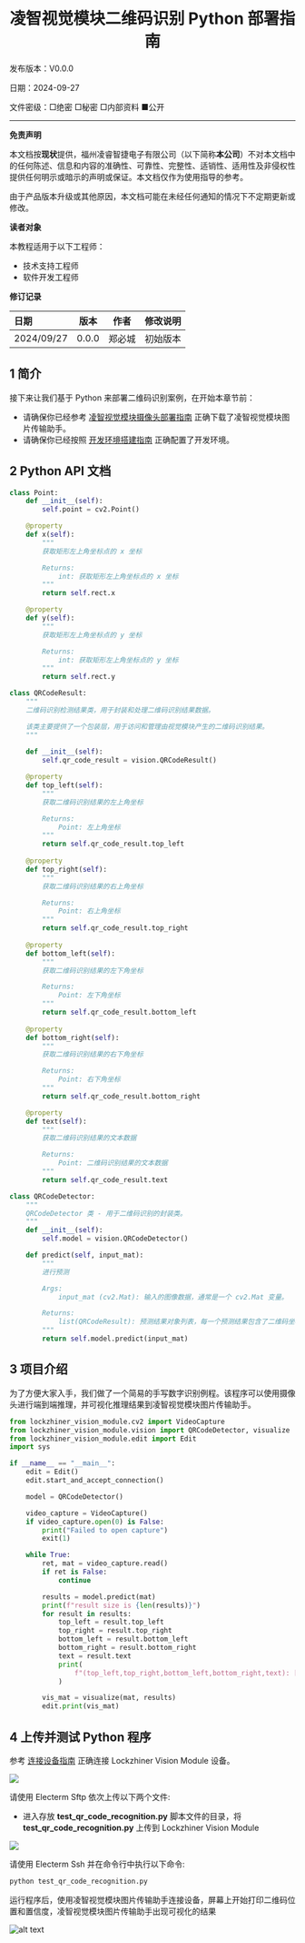 <h1 align="center">凌智视觉模块二维码识别 Python 部署指南</h1>

发布版本：V0.0.0

日期：2024-09-27

文件密级：□绝密 □秘密 □内部资料 ■公开  

---

**免责声明**  

本文档按**现状**提供，福州凌睿智捷电子有限公司（以下简称**本公司**）不对本文档中的任何陈述、信息和内容的准确性、可靠性、完整性、适销性、适用性及非侵权性提供任何明示或暗示的声明或保证。本文档仅作为使用指导的参考。  

由于产品版本升级或其他原因，本文档可能在未经任何通知的情况下不定期更新或修改。  

**读者对象**  

本教程适用于以下工程师：  

- 技术支持工程师  
- 软件开发工程师  

**修订记录**  

| **日期**   | **版本** | **作者** | **修改说明** |
| :--------- | -------- | -------- | ------------ |
| 2024/09/27 | 0.0.0    | 郑必城     | 初始版本     |

## 1 简介

接下来让我们基于 Python 来部署二维码识别案例，在开始本章节前：

- 请确保你已经参考 [凌智视觉模块摄像头部署指南](../../../periphery/capture/README.md) 正确下载了凌智视觉模块图片传输助手。
- 请确保你已经按照 [开发环境搭建指南](../../../../docs/introductory_tutorial/python_development_environment.md) 正确配置了开发环境。

## 2 Python API 文档

```python
class Point:
    def __init__(self):
        self.point = cv2.Point()

    @property
    def x(self):
        """
        获取矩形左上角坐标点的 x 坐标

        Returns:
            int: 获取矩形左上角坐标点的 x 坐标
        """
        return self.rect.x

    @property
    def y(self):
        """
        获取矩形左上角坐标点的 y 坐标

        Returns:
            int: 获取矩形左上角坐标点的 y 坐标
        """
        return self.rect.y

class QRCodeResult:
    """
    二维码识别检测结果类，用于封装和处理二维码识别结果数据。

    该类主要提供了一个包装层，用于访问和管理由视觉模块产生的二维码识别结果。
    """
    
    def __init__(self):
        self.qr_code_result = vision.QRCodeResult()

    @property
    def top_left(self):
        """
        获取二维码识别结果的左上角坐标

        Returns:
            Point: 左上角坐标
        """
        return self.qr_code_result.top_left
    
    @property
    def top_right(self):
        """
        获取二维码识别结果的右上角坐标

        Returns:
            Point: 右上角坐标
        """
        return self.qr_code_result.top_right
    
    @property
    def bottom_left(self):
        """
        获取二维码识别结果的左下角坐标

        Returns:
            Point: 左下角坐标
        """
        return self.qr_code_result.bottom_left
    
    @property
    def bottom_right(self):
        """
        获取二维码识别结果的右下角坐标

        Returns:
            Point: 右下角坐标
        """
        return self.qr_code_result.bottom_right

    @property
    def text(self):
        """
        获取二维码识别结果的文本数据

        Returns:
            Point: 二维码识别结果的文本数据
        """
        return self.qr_code_result.text

class QRCodeDetector:
    """
    QRCodeDetector 类 - 用于二维码识别的封装类。
    """
    def __init__(self):
        self.model = vision.QRCodeDetector()

    def predict(self, input_mat):
        """
        进行预测

        Args:
            input_mat (cv2.Mat): 输入的图像数据，通常是一个 cv2.Mat 变量。

        Returns:
            list(QRCodeResult): 预测结果对象列表，每一个预测结果包含了二维码坐标和文本。
        """
        return self.model.predict(input_mat)
```

## 3 项目介绍

为了方便大家入手，我们做了一个简易的手写数字识别例程。该程序可以使用摄像头进行端到端推理，并可视化推理结果到凌智视觉模块图片传输助手。

```python
from lockzhiner_vision_module.cv2 import VideoCapture
from lockzhiner_vision_module.vision import QRCodeDetector, visualize
from lockzhiner_vision_module.edit import Edit
import sys

if __name__ == "__main__":
    edit = Edit()
    edit.start_and_accept_connection()

    model = QRCodeDetector()

    video_capture = VideoCapture()
    if video_capture.open(0) is False:
        print("Failed to open capture")
        exit(1)

    while True:
        ret, mat = video_capture.read()
        if ret is False:
            continue

        results = model.predict(mat)
        print(f"result size is {len(results)}")
        for result in results:
            top_left = result.top_left
            top_right = result.top_right
            bottom_left = result.bottom_left
            bottom_right = result.bottom_right
            text = result.text
            print(
                f"(top_left,top_right,bottom_left,bottom_right,text): [({top_left.x}),{top_left.y}),({top_right.x}),{top_right.y}),({bottom_left.x}),{bottom_left.y}),({bottom_right.x}),{bottom_right.y}),{text}]"
            )

        vis_mat = visualize(mat, results)
        edit.print(vis_mat)
```

## 4 上传并测试 Python 程序

参考 [连接设备指南](../../../../docs/introductory_tutorial/connect_device_using_ssh.md) 正确连接 Lockzhiner Vision Module 设备。

![](../../../../docs/introductory_tutorial/images/connect_device_using_ssh/ssh_success.png)

请使用 Electerm Sftp 依次上传以下两个文件:

- 进入存放 **test_qr_code_recognition.py** 脚本文件的目录，将 **test_qr_code_recognition.py** 上传到 Lockzhiner Vision Module

![](images/stfp.png)

请使用 Electerm Ssh 并在命令行中执行以下命令:

```bash
python test_qr_code_recognition.py
```

运行程序后，使用凌智视觉模块图片传输助手连接设备，屏幕上开始打印二维码位置和置信度，凌智视觉模块图片传输助手出现可视化的结果

![alt text](images/qr_code_result.png)

<!-- ## 5 其他 -->

<!-- 如果你需要使用 C++ 来部署 PaddleClas 请参考[凌智视觉模块分类模型 C++ 部署指南](../cpp/README.md)。 -->
